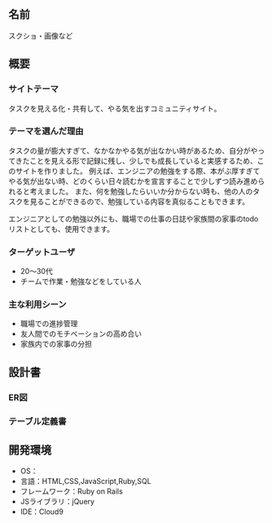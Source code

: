 ## 名前
スクショ・画像など

## 概要
### サイトテーマ
タスクを見える化・共有して、やる気を出すコミュニティサイト。

### テーマを選んだ理由
タスクの量が膨大すぎて、なかなかやる気が出なかい時があるため、自分がやってきたことを見える形で記録に残し、少しでも成長していると実感するため、このサイトを作りました。
例えば、エンジニアの勉強をする際、本がぶ厚すぎてやる気が出ない時、どのくらい日々読むかを宣言することで少しずつ読み進められると考えました。
また、何を勉強したらいいか分からない時も、他の人のタスクを見ることができるので、勉強している内容を真似ることもできます。

エンジニアとしての勉強以外にも、職場での仕事の日誌や家族間の家事のtodoリストとしても、使用できます。

### ターゲットユーザ
- 20～30代
- チームで作業・勉強などをしている人

### 主な利用シーン
- 職場での進捗管理
- 友人間でのモチベーションの高め合い
- 家族内での家事の分担

## 設計書
### ER図
### テーブル定義書

## 開発環境
- OS：
- 言語：HTML,CSS,JavaScript,Ruby,SQL
- フレームワーク：Ruby on Rails
- JSライブラリ：jQuery
- IDE：Cloud9
